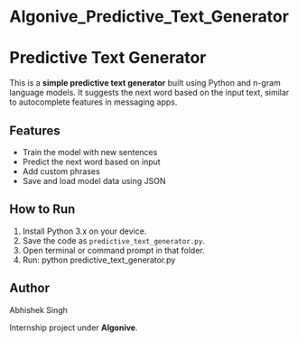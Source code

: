 # Algonive_Predictive_Text_Generator
# Predictive Text Generator

This is a **simple predictive text generator** built using Python and n-gram language models. It suggests the next word based on the input text, similar to autocomplete features in messaging apps.

## Features
- Train the model with new sentences
- Predict the next word based on input
- Add custom phrases
- Save and load model data using JSON

## How to Run
1. Install Python 3.x on your device.
2. Save the code as `predictive_text_generator.py`.
3. Open terminal or command prompt in that folder.
4. Run:
   python predictive_text_generator.py

## Author
Abhishek Singh

Internship project under **Algonive**.
